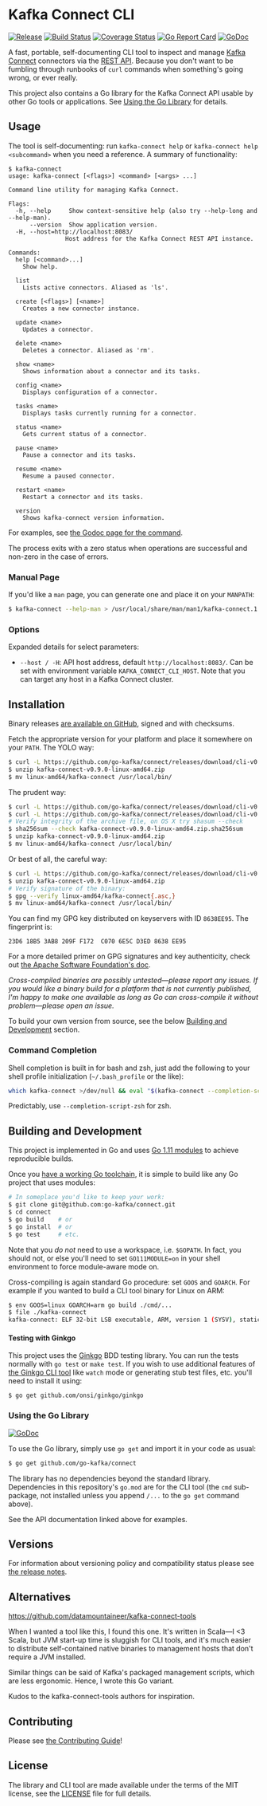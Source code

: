 Kafka Connect CLI
=================

[![Release][release-badge]][latest release]
[![Build Status][travis-badge]][build status]
[![Coverage Status][coverage-badge]][coverage status]
[![Go Report Card][go-report-badge]][go report card]
[![GoDoc][godoc-badge]][godoc]

A fast, portable, self-documenting CLI tool to inspect and manage [Kafka
Connect] connectors via the [REST API]. Because you don't want to be fumbling
through runbooks of `curl` commands when something's going wrong, or ever
really.

This project also contains a Go library for the Kafka Connect API usable by
other Go tools or applications. See [Using the Go
Library](#using-the-go-library) for details.

Usage
-----

The tool is self-documenting: run `kafka-connect help` or `kafka-connect help
<subcommand>` when you need a reference. A summary of functionality:

    $ kafka-connect
    usage: kafka-connect [<flags>] <command> [<args> ...]

    Command line utility for managing Kafka Connect.

    Flags:
      -h, --help     Show context-sensitive help (also try --help-long and --help-man).
          --version  Show application version.
      -H, --host=http://localhost:8083/
                    Host address for the Kafka Connect REST API instance.

    Commands:
      help [<command>...]
        Show help.

      list
        Lists active connectors. Aliased as 'ls'.

      create [<flags>] [<name>]
        Creates a new connector instance.

      update <name>
        Updates a connector.

      delete <name>
        Deletes a connector. Aliased as 'rm'.

      show <name>
        Shows information about a connector and its tasks.

      config <name>
        Displays configuration of a connector.

      tasks <name>
        Displays tasks currently running for a connector.

      status <name>
        Gets current status of a connector.

      pause <name>
        Pause a connector and its tasks.

      resume <name>
        Resume a paused connector.

      restart <name>
        Restart a connector and its tasks.

      version
        Shows kafka-connect version information.

For examples, see [the Godoc page for the command][cmd doc].

The process exits with a zero status when operations are successful and
non-zero in the case of errors.

[cmd doc]: https://godoc.org/github.com/go-kafka/connect/cmd/kafka-connect

### Manual Page ###

If you'd like a `man` page, you can generate one and place it on your
`MANPATH`:

```sh
$ kafka-connect --help-man > /usr/local/share/man/man1/kafka-connect.1
```

### Options ###

Expanded details for select parameters:

- `--host / -H`: API host address, default `http://localhost:8083/`. Can be set
  with environment variable `KAFKA_CONNECT_CLI_HOST`. Note that you can target
  any host in a Kafka Connect cluster.

Installation
------------

Binary releases [are available on GitHub][releases], signed and with checksums.

Fetch the appropriate version for your platform and place it somewhere on your
`PATH`. The YOLO way:

```sh
$ curl -L https://github.com/go-kafka/connect/releases/download/cli-v0.9.0/kafka-connect-v0.9.0-linux-amd64.zip
$ unzip kafka-connect-v0.9.0-linux-amd64.zip
$ mv linux-amd64/kafka-connect /usr/local/bin/
```

The prudent way:

```sh
$ curl -L https://github.com/go-kafka/connect/releases/download/cli-v0.9.0/kafka-connect-v0.9.0-linux-amd64.zip
$ curl -L https://github.com/go-kafka/connect/releases/download/cli-v0.9.0/kafka-connect-v0.9.0-linux-amd64.zip.sha256sum
# Verify integrity of the archive file, on OS X try shasum --check
$ sha256sum --check kafka-connect-v0.9.0-linux-amd64.zip.sha256sum
$ unzip kafka-connect-v0.9.0-linux-amd64.zip
$ mv linux-amd64/kafka-connect /usr/local/bin/
```

Or best of all, the careful way:

```sh
$ curl -L https://github.com/go-kafka/connect/releases/download/cli-v0.9.0/kafka-connect-v0.9.0-linux-amd64.zip
$ unzip kafka-connect-v0.9.0-linux-amd64.zip
# Verify signature of the binary:
$ gpg --verify linux-amd64/kafka-connect{.asc,}
$ mv linux-amd64/kafka-connect /usr/local/bin/
```

You can find my GPG key distributed on keyservers with ID `8638EE95`. The
fingerprint is:

    23D6 18B5 3AB8 209F F172  C070 6E5C D3ED 8638 EE95

For a more detailed primer on GPG signatures and key authenticity, check out
[the Apache Software Foundation's doc](http://www.apache.org/info/verification.html).

*Cross-compiled binaries are possibly untested—please report any issues. If you
would like a binary build for a platform that is not currently published, I'm
happy to make one available as long as Go can cross-compile it without
problem—please open an issue.*

To build your own version from source, see the below [Building and
Development](#building-and-development) section.

### Command Completion ###

Shell completion is built in for bash and zsh, just add the following to your
shell profile initialization (`~/.bash_profile` or the like):

```sh
which kafka-connect >/dev/null && eval "$(kafka-connect --completion-script-bash)"
```

Predictably, use `--completion-script-zsh` for zsh.

Building and Development
------------------------

This project is implemented in Go and uses [Go 1.11 modules] to achieve
reproducible builds.

Once you [have a working Go toolchain][write go], it is simple to build like
any Go project that uses modules:

```sh
# In someplace you'd like to keep your work:
$ git clone git@github.com:go-kafka/connect.git
$ cd connect
$ go build    # or
$ go install  # or
$ go test     # etc.
```

Note that you _do not_ need to use a workspace, i.e. `$GOPATH`. In fact, you
should not, or else you'll need to set `GO111MODULE=on` in your shell
environment to force module-aware mode on.

Cross-compiling is again standard Go procedure: set `GOOS` and `GOARCH`. For
example if you wanted to build a CLI tool binary for Linux on ARM:

```sh
$ env GOOS=linux GOARCH=arm go build ./cmd/...
$ file ./kafka-connect
kafka-connect: ELF 32-bit LSB executable, ARM, version 1 (SYSV), statically linked, not stripped
```

#### Testing with Ginkgo ####

This project uses the [Ginkgo] BDD testing library. You can run the tests
normally with `go test` or `make test`. If you wish to use additional features
of [the Ginkgo CLI tool][ginkgo cli] like `watch` mode or generating stub test
files, etc. you'll need to install it using:

    $ go get github.com/onsi/ginkgo/ginkgo

### Using the Go Library ###

[![GoDoc][godoc-badge]][godoc]

To use the Go library, simply use `go get` and import it in your code as usual:

```sh
$ go get github.com/go-kafka/connect
```

The library has no dependencies beyond the standard library. Dependencies in
this repository's `go.mod` are for the CLI tool (the `cmd` sub-package, not
installed unless you append `/...` to the `go get` command above).

See the API documentation linked above for examples.

Versions
--------

For information about versioning policy and compatibility status please see
[the release notes](HISTORY.md).

Alternatives
------------

<https://github.com/datamountaineer/kafka-connect-tools>

When I wanted a tool like this, I found this one. It's written in Scala—I <3
Scala, but JVM start-up time is sluggish for CLI tools, and it's much easier to
distribute self-contained native binaries to management hosts that don't
require a JVM installed.

Similar things can be said of Kafka's packaged management scripts, which are
less ergonomic. Hence, I wrote this Go variant.

Kudos to the kafka-connect-tools authors for inspiration.

Contributing
------------

Please see [the Contributing Guide](CONTRIBUTING.md)!

License
-------

The library and CLI tool are made available under the terms of the MIT license,
see the [LICENSE](LICENSE) file for full details.


[Kafka Connect]: http://docs.confluent.io/current/connect/intro.html
[REST API]: http://docs.confluent.io/current/connect/userguide.html#rest-interface
[releases]: https://github.com/go-kafka/connect/releases
[Go 1.11 modules]: https://github.com/golang/go/wiki/Modules
[write go]: https://golang.org/doc/install
[Ginkgo]: https://onsi.github.io/ginkgo/
[ginkgo cli]: https://onsi.github.io/ginkgo/#the-ginkgo-cli

[release-badge]: https://img.shields.io/github/release/go-kafka/connect.svg
[latest release]: https://github.com/go-kafka/connect/releases/latest
[travis-badge]:https://travis-ci.org/go-kafka/connect.svg?branch=master
[build status]: https://travis-ci.org/go-kafka/connect
[coverage-badge]: https://codecov.io/gh/go-kafka/connect/branch/master/graph/badge.svg
[coverage status]: https://codecov.io/gh/go-kafka/connect
[go-report-badge]: https://goreportcard.com/badge/github.com/go-kafka/connect
[go report card]: https://goreportcard.com/report/github.com/go-kafka/connect
[godoc-badge]: http://img.shields.io/badge/godoc-reference-blue.svg?style=flat
[godoc]: https://godoc.org/github.com/go-kafka/connect

<!-- vim:set expandtab shiftwidth=2 textwidth=79: -->
